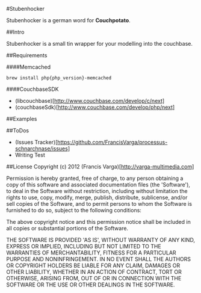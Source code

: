 #Stubenhocker

Stubenhocker is a german word for **Couchpotato**.

##Intro

Stubenhocker is a small tin wrapper for your modelling into the couchbase.

##Requirements

####Memcached

```
brew install php{php_version}-memcached
```

####CouchbaseSDK

- (libcouchbase)[http://www.couchbase.com/develop/c/next]
- (couchbaseSdk)[http://www.couchbase.com/develop/php/next]

##Examples



##ToDos

- (Issues Tracker)[https://github.com/FrancisVarga/processus-schnarchnase/issues]
- Writing Test

##License
Copyright (c) 2012 (Francis Varga)[http://varga-multimedia.com]

Permission is hereby granted, free of charge, to any person obtaining a copy of this software and associated documentation files (the 'Software'), to deal in the Software without restriction, including without limitation the rights to use, copy, modify, merge, publish, distribute, sublicense, and/or sell copies of the Software, and to permit persons to whom the Software is furnished to do so, subject to the following conditions:

The above copyright notice and this permission notice shall be included in all copies or substantial portions of the Software.

THE SOFTWARE IS PROVIDED 'AS IS', WITHOUT WARRANTY OF ANY KIND, EXPRESS OR IMPLIED, INCLUDING BUT NOT LIMITED TO THE WARRANTIES OF MERCHANTABILITY, FITNESS FOR A PARTICULAR PURPOSE AND NONINFRINGEMENT. IN NO EVENT SHALL THE AUTHORS OR COPYRIGHT HOLDERS BE LIABLE FOR ANY CLAIM, DAMAGES OR OTHER LIABILITY, WHETHER IN AN ACTION OF CONTRACT, TORT OR OTHERWISE, ARISING FROM, OUT OF OR IN CONNECTION WITH THE SOFTWARE OR THE USE OR OTHER DEALINGS IN THE SOFTWARE.